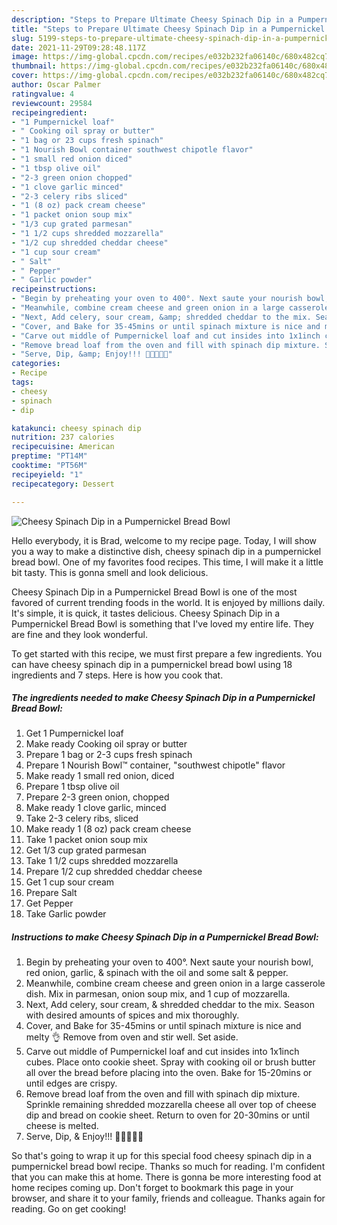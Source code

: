 ```yaml
---
description: "Steps to Prepare Ultimate Cheesy Spinach Dip in a Pumpernickel Bread Bowl"
title: "Steps to Prepare Ultimate Cheesy Spinach Dip in a Pumpernickel Bread Bowl"
slug: 5199-steps-to-prepare-ultimate-cheesy-spinach-dip-in-a-pumpernickel-bread-bowl
date: 2021-11-29T09:28:48.117Z
image: https://img-global.cpcdn.com/recipes/e032b232fa06140c/680x482cq70/cheesy-spinach-dip-in-a-pumpernickel-bread-bowl-recipe-main-photo.jpg
thumbnail: https://img-global.cpcdn.com/recipes/e032b232fa06140c/680x482cq70/cheesy-spinach-dip-in-a-pumpernickel-bread-bowl-recipe-main-photo.jpg
cover: https://img-global.cpcdn.com/recipes/e032b232fa06140c/680x482cq70/cheesy-spinach-dip-in-a-pumpernickel-bread-bowl-recipe-main-photo.jpg
author: Oscar Palmer
ratingvalue: 4
reviewcount: 29584
recipeingredient:
- "1 Pumpernickel loaf"
- " Cooking oil spray or butter"
- "1 bag or 23 cups fresh spinach"
- "1 Nourish Bowl container southwest chipotle flavor"
- "1 small red onion diced"
- "1 tbsp olive oil"
- "2-3 green onion chopped"
- "1 clove garlic minced"
- "2-3 celery ribs sliced"
- "1 (8 oz) pack cream cheese"
- "1 packet onion soup mix"
- "1/3 cup grated parmesan"
- "1 1/2 cups shredded mozzarella"
- "1/2 cup shredded cheddar cheese"
- "1 cup sour cream"
- " Salt"
- " Pepper"
- " Garlic powder"
recipeinstructions:
- "Begin by preheating your oven to 400°. Next saute your nourish bowl, red onion, garlic, &amp; spinach with the oil and some salt &amp; pepper."
- "Meanwhile, combine cream cheese and green onion in a large casserole dish. Mix in parmesan, onion soup mix, and 1 cup of mozzarella."
- "Next, Add celery, sour cream, &amp; shredded cheddar to the mix. Season with desired amounts of spices and mix thoroughly."
- "Cover, and Bake for 35-45mins or until spinach mixture is nice and melty 👌 Remove from oven and stir well. Set aside."
- "Carve out middle of Pumpernickel loaf and cut insides into 1x1inch cubes. Place onto cookie sheet. Spray with cooking oil or brush butter all over the bread before placing into the oven. Bake for 15-20mins or until edges are crispy."
- "Remove bread loaf from the oven and fill with spinach dip mixture. Sprinkle remaining shredded mozzarella cheese all over top of cheese dip and bread on cookie sheet. Return to oven for 20-30mins or until cheese is melted."
- "Serve, Dip, &amp; Enjoy!!! 🤤👏😍👏🤤"
categories:
- Recipe
tags:
- cheesy
- spinach
- dip

katakunci: cheesy spinach dip 
nutrition: 237 calories
recipecuisine: American
preptime: "PT14M"
cooktime: "PT56M"
recipeyield: "1"
recipecategory: Dessert

---
```



![Cheesy Spinach Dip in a Pumpernickel Bread Bowl](https://img-global.cpcdn.com/recipes/e032b232fa06140c/680x482cq70/cheesy-spinach-dip-in-a-pumpernickel-bread-bowl-recipe-main-photo.jpg)

Hello everybody, it is Brad, welcome to my recipe page. Today, I will show you a way to make a distinctive dish, cheesy spinach dip in a pumpernickel bread bowl. One of my favorites food recipes. This time, I will make it a little bit tasty. This is gonna smell and look delicious.

Cheesy Spinach Dip in a Pumpernickel Bread Bowl is one of the most favored of current trending foods in the world. It is enjoyed by millions daily. It's simple, it is quick, it tastes delicious. Cheesy Spinach Dip in a Pumpernickel Bread Bowl is something that I've loved my entire life. They are fine and they look wonderful.




To get started with this recipe, we must first prepare a few ingredients. You can have cheesy spinach dip in a pumpernickel bread bowl using 18 ingredients and 7 steps. Here is how you cook that.

<!--inarticleads1-->

##### The ingredients needed to make Cheesy Spinach Dip in a Pumpernickel Bread Bowl:

1. Get 1 Pumpernickel loaf
1. Make ready  Cooking oil spray or butter
1. Prepare 1 bag or 2-3 cups fresh spinach
1. Prepare 1 Nourish Bowl™️ container, &#34;southwest chipotle&#34; flavor
1. Make ready 1 small red onion, diced
1. Prepare 1 tbsp olive oil
1. Prepare 2-3 green onion, chopped
1. Make ready 1 clove garlic, minced
1. Take 2-3 celery ribs, sliced
1. Make ready 1 (8 oz) pack cream cheese
1. Take 1 packet onion soup mix
1. Get 1/3 cup grated parmesan
1. Take 1 1/2 cups shredded mozzarella
1. Prepare 1/2 cup shredded cheddar cheese
1. Get 1 cup sour cream
1. Prepare  Salt
1. Get  Pepper
1. Take  Garlic powder




<!--inarticleads2-->

##### Instructions to make Cheesy Spinach Dip in a Pumpernickel Bread Bowl:

1. Begin by preheating your oven to 400°. Next saute your nourish bowl, red onion, garlic, &amp; spinach with the oil and some salt &amp; pepper.
1. Meanwhile, combine cream cheese and green onion in a large casserole dish. Mix in parmesan, onion soup mix, and 1 cup of mozzarella.
1. Next, Add celery, sour cream, &amp; shredded cheddar to the mix. Season with desired amounts of spices and mix thoroughly.
1. Cover, and Bake for 35-45mins or until spinach mixture is nice and melty 👌 Remove from oven and stir well. Set aside.
1. Carve out middle of Pumpernickel loaf and cut insides into 1x1inch cubes. Place onto cookie sheet. Spray with cooking oil or brush butter all over the bread before placing into the oven. Bake for 15-20mins or until edges are crispy.
1. Remove bread loaf from the oven and fill with spinach dip mixture. Sprinkle remaining shredded mozzarella cheese all over top of cheese dip and bread on cookie sheet. Return to oven for 20-30mins or until cheese is melted.
1. Serve, Dip, &amp; Enjoy!!! 🤤👏😍👏🤤




So that's going to wrap it up for this special food cheesy spinach dip in a pumpernickel bread bowl recipe. Thanks so much for reading. I'm confident that you can make this at home. There is gonna be more interesting food at home recipes coming up. Don't forget to bookmark this page in your browser, and share it to your family, friends and colleague. Thanks again for reading. Go on get cooking!
